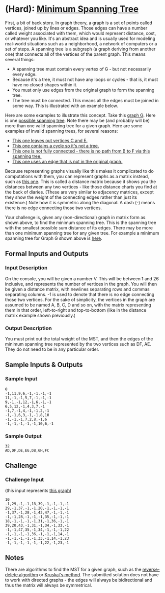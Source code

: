 # (Hard): [Minimum Spanning Tree](https://www.reddit.com/r/dailyprogrammer/comments/20cydp/14042014_challenge_152_hard_minimum_spanning_tree/)

First, a bit of back story. In graph theory, a graph is a set of points called vertices, joined up by lines or edges. Those edges can have a number called weight associated with them, which would represent distance, cost, or whatever you like. It's an abstract idea and is usually used for modeling real-world situations such as a neighborhood, a network of computers or a set of steps. A spanning tree is a subgraph (a graph deriving from another one) that connects all of the vertices of the parent graph.
This means several things:
* A spanning tree must contain every vertex of G - but not necessarily every edge.
* Because it's a tree, it must not have any loops or cycles - that is, it must have no closed shapes within it.
* You must only use edges from the original graph to form the spanning tree.
* The tree must be connected. This means all the edges must be joined in some way. This is illustrated with an example below.

Here are some examples to illustrate this concept. Take this [graph G](https://i.imgur.com/RIfsghM.png).
Here is one [possible spanning tree](https://i.imgur.com/yf8K1AK.png). Note there may be (and probably will be) more than one valid spanning tree for a given graph. Here are some examples of invalid spanning trees, for several reasons:
* [This one leaves out vertices C and E.](https://i.imgur.com/6CVjxpF.png)
* [This one contains a cycle so it's not a tree.](https://i.imgur.com/cibmve1.png)
* [This one is not fully connected - there is no path from B to F via this spanning tree.](https://i.imgur.com/eanfUzf.png)
* [This one uses an edge that is not in the original graph.](https://i.imgur.com/WMSDZf8.png)

Because representing graphs visually like this makes it complicated to do computations with them, you can represent graphs as a matrix instead, such as [this one](https://i.imgur.com/iXuaqNT.png). This is called a distance matrix because it shows you the distances between any two vertices - like those distance charts you find at the back of diaries. (These are very similar to adjacency matrices, except they show the weight of the connecting edges rather than just its existence.) Note how it is symmetric along the diagonal. A dash (-) means there is no edge connecting those two vertices.

Your challenge is, given any (non-directional) graph in matrix form as shown above, to find the minimum spanning tree. This is the spanning tree with the smallest possible sum distance of its edges. There may be more than one minimum spanning tree for any given tree. For example a minimum spanning tree for Graph G shown above is [here](https://i.imgur.com/RrXzZZY.png).
## Formal Inputs and Outputs
### Input Description

On the console, you will be given a number V. This will be between 1 and 26 inclusive, and represents the number of vertices in the graph.
You will then be given a distance matrix, with newlines separating rows and commas separating columns. -1 is used to denote that there is no edge connecting those two vertices. For the sake of simplicity, the vertices in the graph are assumed to be named A, B, C, D and so on, with the matrix representing them in that order, left-to-right and top-to-bottom (like in the distance matrix example shown previously.)

### Output Description

You must print out the total weight of the MST, and then the edges of the minimum spanning tree represented by the two vertices such as DF, AE. They do not need to be in any particular order.
## Sample Inputs & Outputs
### Sample Input
```
8
-1,11,9,6,-1,-1,-1,-1
11,-1,-1,5,7,-1,-1,-1
9,-1,-1,12,-1,6,-1,-1
6,5,12,-1,4,3,7,-1
-1,7,-1,4,-1,-1,2,-1
-1,-1,6,3,-1,-1,8,10
-1,-1,-1,7,2,8,-1,6
-1,-1,-1,-1,-1,10,6,-1
```
### Sample Output
```
32
AD,DF,DE,EG,DB,GH,FC
```
## Challenge
### Challenge Input

(this input represents [this graph](https://i.imgur.com/ef5kdbx.png))
```
10
-1,29,-1,-1,18,39,-1,-1,-1,-1
29,-1,37,-1,-1,20,-1,-1,-1,-1
-1,37,-1,28,-1,43,47,-1,-1,-1
-1,-1,28,-1,-1,-1,35,-1,-1,-1
18,-1,-1,-1,-1,31,-1,36,-1,-1
39,20,43,-1,31,-1,34,-1,33,-1
-1,-1,47,35,-1,34,-1,-1,-1,22
-1,-1,-1,-1,36,-1,-1,-1,14,-1
-1,-1,-1,-1,-1,33,-1,14,-1,23
-1,-1,-1,-1,-1,-1,22,-1,23,-1
```
## Notes

There are algorithms to find the MST for a given graph, such as the [reverse-delete algorithm](https://en.wikipedia.org/wiki/Reverse-delete_algorithm) or [Kruskal's method](https://en.wikipedia.org/wiki/Kruskal%27s_algorithm). The submitted solution does not have to work with directed graphs - the edges will always be bidirectional and thus the matrix will always be symmetrical.
